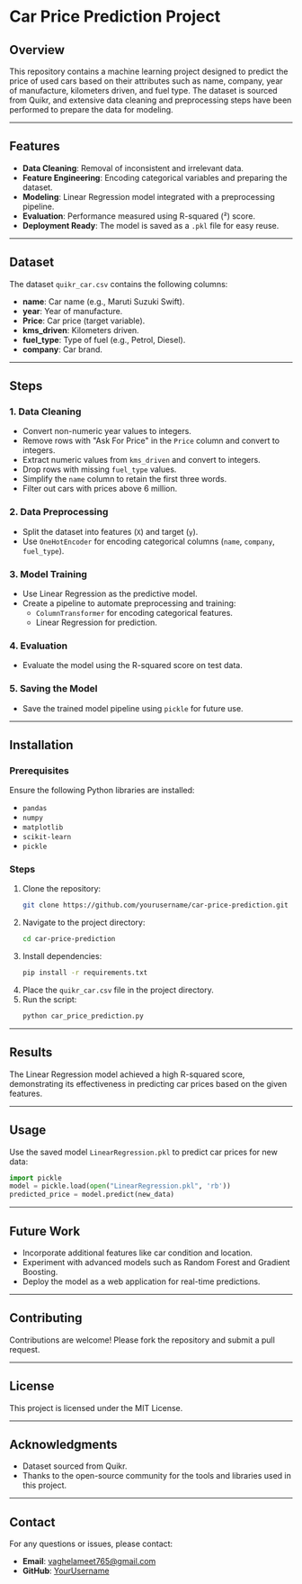 # Car Price Prediction Project

## Overview
This repository contains a machine learning project designed to predict the price of used cars based on their attributes such as name, company, year of manufacture, kilometers driven, and fuel type. The dataset is sourced from Quikr, and extensive data cleaning and preprocessing steps have been performed to prepare the data for modeling.

---

## Features
- **Data Cleaning**: Removal of inconsistent and irrelevant data.
- **Feature Engineering**: Encoding categorical variables and preparing the dataset.
- **Modeling**: Linear Regression model integrated with a preprocessing pipeline.
- **Evaluation**: Performance measured using R-squared (²) score.
- **Deployment Ready**: The model is saved as a `.pkl` file for easy reuse.

---

## Dataset
The dataset `quikr_car.csv` contains the following columns:
- **name**: Car name (e.g., Maruti Suzuki Swift).
- **year**: Year of manufacture.
- **Price**: Car price (target variable).
- **kms_driven**: Kilometers driven.
- **fuel_type**: Type of fuel (e.g., Petrol, Diesel).
- **company**: Car brand.

---

## Steps

### 1. Data Cleaning
- Convert non-numeric year values to integers.
- Remove rows with "Ask For Price" in the `Price` column and convert to integers.
- Extract numeric values from `kms_driven` and convert to integers.
- Drop rows with missing `fuel_type` values.
- Simplify the `name` column to retain the first three words.
- Filter out cars with prices above 6 million.

### 2. Data Preprocessing
- Split the dataset into features (`X`) and target (`y`).
- Use `OneHotEncoder` for encoding categorical columns (`name`, `company`, `fuel_type`).

### 3. Model Training
- Use Linear Regression as the predictive model.
- Create a pipeline to automate preprocessing and training:
  - `ColumnTransformer` for encoding categorical features.
  - Linear Regression for prediction.

### 4. Evaluation
- Evaluate the model using the R-squared score on test data.

### 5. Saving the Model
- Save the trained model pipeline using `pickle` for future use.

---

## Installation
### Prerequisites
Ensure the following Python libraries are installed:
- `pandas`
- `numpy`
- `matplotlib`
- `scikit-learn`
- `pickle`

### Steps
1. Clone the repository:
    ```bash
    git clone https://github.com/yourusername/car-price-prediction.git
    ```
2. Navigate to the project directory:
    ```bash
    cd car-price-prediction
    ```
3. Install dependencies:
    ```bash
    pip install -r requirements.txt
    ```
4. Place the `quikr_car.csv` file in the project directory.
5. Run the script:
    ```bash
    python car_price_prediction.py
    ```

---

## Results
The Linear Regression model achieved a high R-squared score, demonstrating its effectiveness in predicting car prices based on the given features.

---

## Usage
Use the saved model `LinearRegression.pkl` to predict car prices for new data:
```python
import pickle
model = pickle.load(open("LinearRegression.pkl", 'rb'))
predicted_price = model.predict(new_data)
```

---

## Future Work
- Incorporate additional features like car condition and location.
- Experiment with advanced models such as Random Forest and Gradient Boosting.
- Deploy the model as a web application for real-time predictions.

---

## Contributing
Contributions are welcome! Please fork the repository and submit a pull request.

---

## License
This project is licensed under the MIT License.

---

## Acknowledgments
- Dataset sourced from Quikr.
- Thanks to the open-source community for the tools and libraries used in this project.

---

## Contact
For any questions or issues, please contact:
- **Email**: vaghelameet765@gmail.com
- **GitHub**: [YourUsername](https://github.com/Meetvaghela-code)

